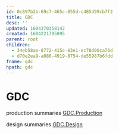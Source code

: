 ```yaml
---
id: 0c897b2b-69c7-465c-855d-c485d99cb7f2
title: GDC
desc: ''
updated: 1604370358142
created: 1604221795095
parent: root
children:
  - 34eb58ae-8772-415c-83e1-ec78d00ca76d
  - d70e2ea9-a086-4919-8754-de55987b6fdd
fname: gdc
hpath: gdc
---
```

# GDC

production summaries
[GDC.Production](d70e2ea9-a086-4919-8754-de55987b6fdd)

design summaries
[GDC.Design](34eb58ae-8772-415c-83e1-ec78d00ca76d)

